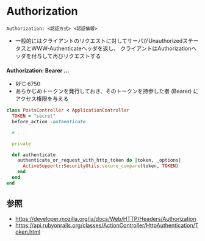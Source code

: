 # Authorization

```
Authorization: <認証方式> <認証情報>
```

- 一般的にはクライアントのリクエストに対してサーバがUnauthorizedステータスとWWW-Authenticateヘッダを返し、
  クライアントはAuthorizationヘッダを付与して再びリクエストする

#### Authorization: Bearer ...
- RFC 6750
- あらかじめトークンを発行しておき、そのトークンを持参した者 (Bearer) にアクセス権限を与える

```ruby
class PostsController < ApplicationController
  TOKEN = "secret"
  before_action :authenticate

  # ...

  private

  def authenticate
    authenticate_or_request_with_http_token do |token, _options|
      ActiveSupport::SecurityUtils.secure_compare(token, TOKEN)
    end
  end
end
```

## 参照
- https://developer.mozilla.org/ja/docs/Web/HTTP/Headers/Authorization
- https://api.rubyonrails.org/classes/ActionController/HttpAuthentication/Token.html
